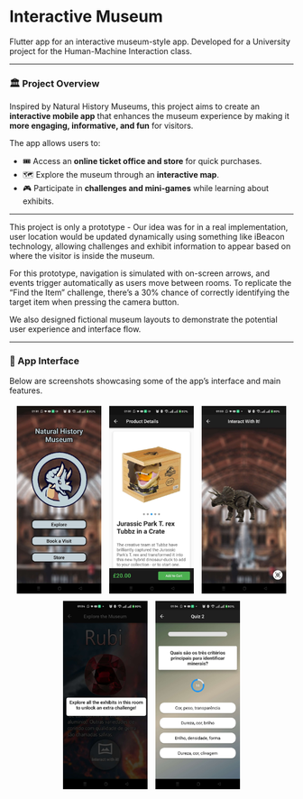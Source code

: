 # Interactive Museum 

Flutter app for an interactive museum-style app.
Developed for a University project for the Human-Machine Interaction class.

---

### 🏛️ Project Overview

Inspired by Natural History Museums, this project aims to create an **interactive mobile app** that enhances the museum experience by making it **more engaging, informative, and fun** for visitors.

The app allows users to:

* 🎟️ Access an **online ticket office and store** for quick purchases.
* 🗺️ Explore the museum through an **interactive map**.
* 🎮 Participate in **challenges and mini-games** while learning about exhibits.

---

This project is only a prototype - Our idea was for in a real implementation, user location would be updated dynamically using something like iBeacon technology, allowing challenges and exhibit information to appear based on where the visitor is inside the museum.

For this prototype, navigation is simulated with on-screen arrows, and events trigger automatically as users move between rooms. To replicate the “Find the Item” challenge, there’s a 30% chance of correctly identifying the target item when pressing the camera button.

We also designed fictional museum layouts to demonstrate the potential user experience and interface flow.

---

### 📱 App Interface

Below are screenshots showcasing some of the app’s interface and main features.

<div align="center">
  <img src="assets/home_screen.png" alt="Home Screen" width="150" style="margin: 5px;">
  <img src="assets/store_screen.png" alt="Museum Store" width="150" style="margin: 5px;">
  <img src="assets/map_screen.png" alt="Interactive Map" width="150" style="margin: 5px;">
  <img src="assets/challenge_popup.png" alt="Challenge Popup" width="150" style="margin: 5px;">
  <img src="assets/quiz_screen.jpg" alt="Museum Store" width="150" style="margin: 5px;">
</div>




